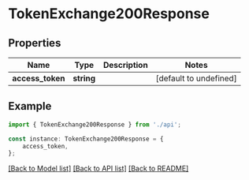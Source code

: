 # TokenExchange200Response


## Properties

Name | Type | Description | Notes
------------ | ------------- | ------------- | -------------
**access_token** | **string** |  | [default to undefined]

## Example

```typescript
import { TokenExchange200Response } from './api';

const instance: TokenExchange200Response = {
    access_token,
};
```

[[Back to Model list]](../README.md#documentation-for-models) [[Back to API list]](../README.md#documentation-for-api-endpoints) [[Back to README]](../README.md)
